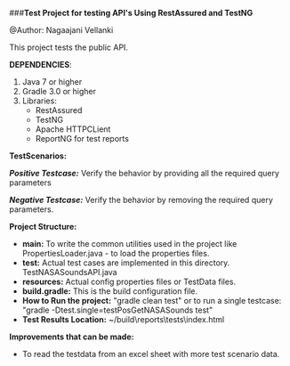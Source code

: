 ###**Test Project for testing API's Using RestAssured and TestNG**

@Author: Nagaajani Vellanki

This project tests the public API.

**DEPENDENCIES**:
 1. Java 7 or higher
 2. Gradle 3.0 or higher 
 3. Libraries:
	 * RestAssured
	 * TestNG
	 * Apache HTTPCLient
	 * ReportNG for test reports

**TestScenarios:**

_**Positive Testcase:**_ Verify the behavior by providing all the required query parameters

_**Negative Testcase:**_ Verify the behavior by removing the required query parameters.

**Project Structure:**

* **main:** To write the common utilities used in the project like PropertiesLoader.java - to load the properties files.
* **test:** Actual test cases are implemented in this directory. TestNASASoundsAPI.java
* **resources:** Actual config properties files or TestData files.
* **build.gradle:** This is the build configuration file.
* **How to Run the project:** "gradle clean test" or to run a single testcase: "gradle -Dtest.single=testPosGetNASASounds test"
* **Test Results Location:** ~/build\reports\tests\index.html

**Improvements that can be made:**

 - To read the testdata from an excel sheet with more test scenario data.